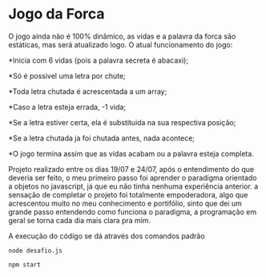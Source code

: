 # Jogo da Forca 
<p>O jogo ainda não é 100% dinâmico, as vidas e a palavra da forca são estáticas, mas será atualizado logo. O atual funcionamento do jogo:
 <p> *Inicia com 6 vidas (pois a palavra secreta é abacaxi);
 <p> *Só é possivel uma letra por chute;
 <p> *Toda letra chutada é acrescentada a um array;
 <p> *Caso a letra esteja errada, -1 vida;
 <p> *Se a letra estiver certa, ela é substituida na sua respectiva posição;
 <p> *Se a letra chutada ja foi chutada antes, nada acontece;
 <p> *O jogo termina assim que as vidas acabam ou a palavra esteja completa.
 
 <p>Projeto realizado entre os dias 19/07 e 24/07, após o entendimento do que deveria ser feito, o meu primeiro passo foi aprender o paradigma orientado a objetos no javascript, já que eu não tinha nenhuma experiência anterior. a sensação de completar o projeto foi totalmente empoderadora, algo que acrescentou muito no meu conhecimento e portifólio, sinto que dei um grande passo entendendo como funciona o paradigma, a programação em geral se torna cada dia mais clara pra mim. 

<p>A execução do código se dá através dos comandos padrão 
 
```
node desafio.js
```
 
```
npm start
```
